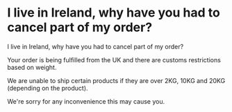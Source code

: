 # I live in Ireland, why have you had to cancel part of my order?

I live in Ireland, why have you had to cancel part of my order?

Your order is being fulfilled from the UK and there are customs restrictions based on weight.

We are unable to ship certain products if they are over 2KG, 10KG and 20KG (depending on the product).

We're sorry for any inconvenience this may cause you.
